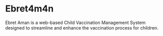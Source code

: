 # Ebret4m4n
Ebret Aman is a web-based Child Vaccination Management System designed to streamline and enhance the vaccination process for children.
